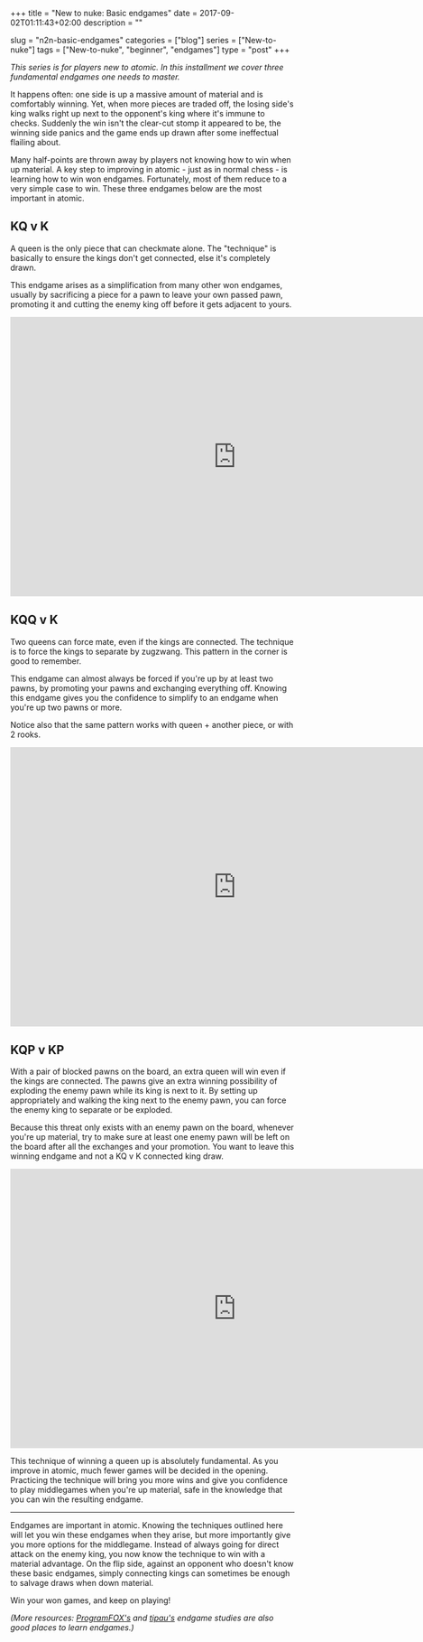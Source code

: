+++
title = "New to nuke: Basic endgames"
date = 2017-09-02T01:11:43+02:00
description = ""

slug = "n2n-basic-endgames"
categories = ["blog"]
series = ["New-to-nuke"]
tags = ["New-to-nuke", "beginner", "endgames"]
type = "post"
+++

_This series is for players new to atomic. In this installment we cover three fundamental endgames one needs to master._

It happens often: one side is up a massive amount of material and is comfortably winning. Yet, when more pieces are traded off, the losing side's king walks right up next to the opponent's king where it's immune to checks. Suddenly the win isn't the clear-cut stomp it appeared to be, the winning side panics and the game ends up drawn after some ineffectual flailing about.

Many half-points are thrown away by players not knowing how to win when up material. A key step to improving in atomic - just as in normal chess - is learning how to win won endgames. Fortunately, most of them reduce to a very simple case to win. These three endgames below are the most important in atomic.


## KQ v K ##
A queen is the only piece that can checkmate alone. The "technique" is basically to ensure the kings don't get connected, else it's completely drawn.

This endgame arises as a simplification from many other won endgames, usually by sacrificing a piece for a pawn to leave your own passed pawn, promoting it and cutting the enemy king off before it gets adjacent to yours.

<iframe width=800 height=495 frameborder=0 src="https://lichess.org/study/embed/k4CE3PmD/lOVZbzNu"></iframe>

## KQQ v K ##
Two queens can force mate, even if the kings are connected. The technique is to force the kings to separate by zugzwang. This pattern in the corner is good to remember.

This endgame can almost always be forced if you're up by at least two pawns, by promoting your pawns and exchanging everything off. Knowing this endgame gives you the confidence to simplify to an endgame when you're up two pawns or more.

Notice also that the same pattern works with queen + another piece, or with 2 rooks.

<iframe width=800 height=495 frameborder=0 src="https://lichess.org/study/embed/k4CE3PmD/N78A9obg"></iframe>

## KQP v KP ##
With a pair of blocked pawns on the board, an extra queen will win even if the kings are connected. The pawns give an extra winning possibility of exploding the enemy pawn while its king is next to it. By setting up appropriately and walking the king next to the enemy pawn, you can force the enemy king to separate or be exploded.

Because this threat only exists with an enemy pawn on the board, whenever you're up material, try to make sure at least one enemy pawn will be left on the board after all the exchanges and your promotion. You want to leave this winning endgame and not a KQ v K connected king draw.

<iframe width=800 height=495 frameborder=0 src="https://lichess.org/study/embed/k4CE3PmD/dP0kUghz"></iframe>

This technique of winning a queen up is absolutely fundamental. As you improve in atomic, much fewer games will be decided in the opening. Practicing the technique will bring you more wins and give you confidence to play middlegames when you're up material, safe in the knowledge that you can win the resulting endgame.

-----------

Endgames are important in atomic. Knowing the techniques outlined here will let you win these endgames when they arise, but more importantly give you more options for the middlegame. Instead of always going for direct attack on the enemy king, you now know the technique to win with a material advantage. On the flip side, against an opponent who doesn't know these basic endgames, simply connecting kings can sometimes be enough to salvage draws when down material.

Win your won games, and keep on playing!

_(More resources: [ProgramFOX's](https://lichess.org/study/JYSYPQrN) and [tipau's](https://lichess.org/study/ikJM4K3L) endgame studies are also good places to learn endgames.)_
